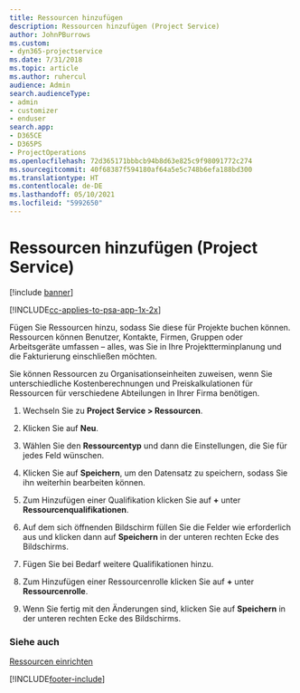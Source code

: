 ```yaml
---
title: Ressourcen hinzufügen
description: Ressourcen hinzufügen (Project Service)
author: JohnPBurrows
ms.custom:
- dyn365-projectservice
ms.date: 7/31/2018
ms.topic: article
ms.author: ruhercul
audience: Admin
search.audienceType:
- admin
- customizer
- enduser
search.app:
- D365CE
- D365PS
- ProjectOperations
ms.openlocfilehash: 72d365171bbbcb94b8d63e825c9f98091772c274
ms.sourcegitcommit: 40f68387f594180af64a5e5c748b6efa188bd300
ms.translationtype: HT
ms.contentlocale: de-DE
ms.lasthandoff: 05/10/2021
ms.locfileid: "5992650"
---
```

# <a name="add-resources-project-service"></a>Ressourcen hinzufügen (Project Service)

[!include [banner](../includes/psa-now-project-operations.md)]

[!INCLUDE[cc-applies-to-psa-app-1x-2x](../includes/cc-applies-to-psa-app-1x-2x.md)]

Fügen Sie Ressourcen hinzu, sodass Sie diese für Projekte buchen können. Ressourcen können Benutzer, Kontakte, Firmen, Gruppen oder Arbeitsgeräte umfassen – alles, was Sie in Ihre Projektterminplanung und die Fakturierung einschließen möchten.  
  
Sie können Ressourcen zu Organisationseinheiten zuweisen, wenn Sie unterschiedliche Kostenberechnungen und Preiskalkulationen für Ressourcen für verschiedene Abteilungen in Ihrer Firma benötigen.  
  
1.  Wechseln Sie zu **Project Service > Ressourcen**.  
  
2.  Klicken Sie auf **Neu**.  
  
3.  Wählen Sie den **Ressourcentyp** und dann die Einstellungen, die Sie für jedes Feld wünschen.  
  
4.  Klicken Sie auf **Speichern**, um den Datensatz zu speichern, sodass Sie ihn weiterhin bearbeiten können.  
  
5.  Zum Hinzufügen einer Qualifikation klicken Sie auf **+** unter **Ressourcenqualifikationen**.  
  
6.  Auf dem sich öffnenden Bildschirm füllen Sie die Felder wie erforderlich aus und klicken dann auf **Speichern** in der unteren rechten Ecke des Bildschirms.  
  
7.  Fügen Sie bei Bedarf weitere Qualifikationen hinzu.  
  
8.  Zum Hinzufügen einer Ressourcenrolle klicken Sie auf **+** unter **Ressourcenrolle**.  
  
9. Wenn Sie fertig mit den Änderungen sind, klicken Sie auf **Speichern** in der unteren rechten Ecke des Bildschirms.  
  
### <a name="see-also"></a>Siehe auch  
 [Ressourcen einrichten](../psa/set-up-resources.md)


[!INCLUDE[footer-include](../includes/footer-banner.md)]